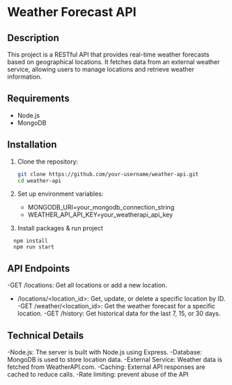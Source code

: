 # Weather Forecast API

## Description

This project is a RESTful API that provides real-time weather forecasts based on geographical locations. It fetches data from an external weather service, allowing users to manage locations and retrieve weather information.

## Requirements

- Node.js
- MongoDB

## Installation

1. Clone the repository:

   ```bash
   git clone https://github.com/your-username/weather-api.git
   cd weather-api
   ```
2. Set up environment variables:
   - MONGODB_URI=your_mongodb_connection_string
   - WEATHER_API_API_KEY=your_weatherapi_api_key
2. Install packages & run project
   
  ```
    npm install
    npm run start
  ```

## API Endpoints
-GET /locations: Get all locations or add a new location.
- /locations/<location_id>: Get, update, or delete a specific location by ID.
-GET /weather/<location_id>: Get the weather forecast for a specific location.
-GET /history: Get historical data for the last 7, 15, or 30 days.

## Technical Details
-Node.js: The server is built with Node.js using Express.
-Database: MongoDB is used to store location data.
-External Service: Weather data is fetched from WeatherAPI.com.
-Caching: External API responses are cached to reduce calls.
-Rate limiting: prevent abuse of the API

